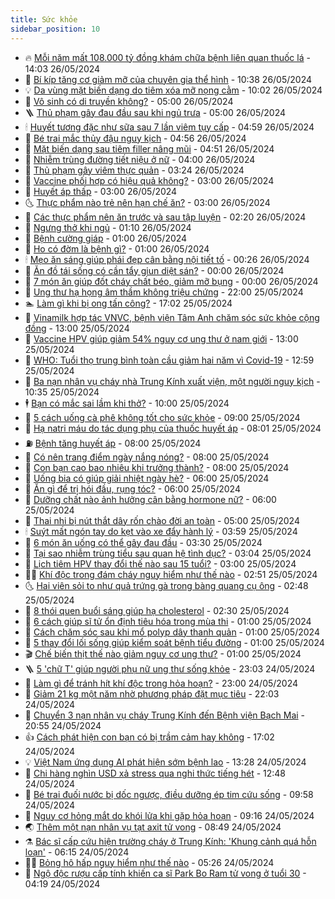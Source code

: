 ```yaml
---
title: Sức khỏe
sidebar_position: 10
---
```


<!-- vnexpress-suc-khoe:START -->
- 🔥 [Mỗi năm mất 108.000 tỷ đồng khám chữa bệnh liên quan thuốc lá](https://vnexpress.net/moi-nam-mat-108-000-ty-dong-kham-chua-benh-lien-quan-thuoc-la-4750780.html) - 14:03 26/05/2024
- 🥰 [Bí kíp tăng cơ giảm mỡ của chuyên gia thể hình](https://vnexpress.net/bi-kip-tang-co-giam-mo-cua-chuyen-gia-the-hinh-4749747.html) - 10:38 26/05/2024
- 💡 [Da vùng mặt biến dạng do tiêm xóa mỡ nọng cằm](https://vnexpress.net/da-vung-mat-bien-dang-do-tiem-xoa-mo-nong-cam-4750729.html) - 10:02 26/05/2024
- 🤗 [Vô sinh có di truyền không?](https://vnexpress.net/vo-sinh-co-di-truyen-khong-4750673.html) - 05:00 26/05/2024
- 🪜 [Thủ phạm gây đau đầu sau khi ngủ trưa](https://vnexpress.net/thu-pham-gay-dau-dau-sau-khi-ngu-trua-4750605.html) - 05:00 26/05/2024
- 🕯 [Huyết tương đặc như sữa sau 7 lần viêm tụy cấp](https://vnexpress.net/huyet-tuong-dac-nhu-sua-sau-7-lan-viem-tuy-cap-4750693.html) - 04:59 26/05/2024
- 🤭 [Bé trai mắc thủy đậu nguy kịch](https://vnexpress.net/be-trai-mac-thuy-dau-nguy-kich-4750690.html) - 04:56 26/05/2024
- 👀 [Mặt biến dạng sau tiêm filler nâng mũi](https://vnexpress.net/mat-bien-dang-sau-tiem-filler-nang-mui-4750671.html) - 04:51 26/05/2024
- 🌋 [Nhiễm trùng đường tiết niệu ở nữ](https://vnexpress.net/nhiem-trung-duong-tiet-nieu-o-nu-4750666.html) - 04:00 26/05/2024
- 🫶 [Thủ phạm gây viêm thực quản](https://vnexpress.net/thu-pham-gay-viem-thuc-quan-4750626.html) - 03:24 26/05/2024
- 🦆 [Vaccine phối hợp có hiệu quả không?](https://vnexpress.net/vaccine-phoi-hop-co-hieu-qua-khong-4750650.html) - 03:00 26/05/2024
- 🚀 [Huyết áp thấp](https://vnexpress.net/huyet-ap-thap-4750584.html) - 03:00 26/05/2024
- 🌜 [Thực phẩm nào trẻ nên hạn chế ăn?](https://vnexpress.net/thuc-pham-nao-tre-nen-han-che-an-4750544.html) - 03:00 26/05/2024
- 🧰 [Các thực phẩm nên ăn trước và sau tập luyện](https://vnexpress.net/cac-thuc-pham-nen-an-truoc-va-sau-tap-luyen-4750427.html) - 02:20 26/05/2024
- 💫 [Ngưng thở khi ngủ](https://vnexpress.net/ngung-tho-khi-ngu-4750578.html) - 01:10 26/05/2024
- 🌝 [Bệnh cường giáp](https://vnexpress.net/benh-cuong-giap-4750627.html) - 01:00 26/05/2024
- 🗽 [Ho có đờm là bệnh gì?](https://vnexpress.net/ho-co-dom-la-benh-gi-4750477.html) - 01:00 26/05/2024
- 🕯 [Mẹo ăn sáng giúp phái đẹp cân bằng nội tiết tố](https://vnexpress.net/meo-an-sang-giup-phai-dep-can-bang-noi-tiet-to-4750509.html) - 00:26 26/05/2024
- 🦅 [Ăn đồ tái sống có cần tẩy giun diệt sán?](https://vnexpress.net/an-do-tai-song-co-can-tay-giun-diet-san-4750404.html) - 00:00 26/05/2024
- 🦆 [7 món ăn giúp đốt cháy chất béo, giảm mỡ bụng](https://vnexpress.net/7-mon-an-giup-dot-chay-chat-beo-giam-mo-bung-4750541.html) - 00:00 26/05/2024
- 🎊 [Ung thư hạ họng âm thầm không triệu chứng](https://vnexpress.net/ung-thu-ha-hong-am-tham-khong-trieu-chung-4750568.html) - 22:00 25/05/2024
- 🏊 [Làm gì khi bị ong tấn công?](https://vnexpress.net/lam-gi-khi-bi-ong-tan-cong-4750348.html) - 17:02 25/05/2024
- 📝 [Vinamilk hợp tác VNVC, bệnh viện Tâm Anh chăm sóc sức khỏe cộng đồng](https://vnexpress.net/vinamilk-hop-tac-vnvc-benh-vien-tam-anh-cham-soc-suc-khoe-cong-dong-4750567.html) - 13:00 25/05/2024
- 💯 [Vaccine HPV giúp giảm 54% nguy cơ ung thư ở nam giới](https://vnexpress.net/vaccine-hpv-giup-giam-54-nguy-co-ung-thu-o-nam-gioi-4750126.html) - 13:00 25/05/2024
- 🌊 [WHO: Tuổi thọ trung bình toàn cầu giảm hai năm vì Covid-19](https://vnexpress.net/who-tuoi-tho-trung-binh-toan-cau-giam-hai-nam-vi-covid-19-4750570.html) - 12:59 25/05/2024
- 🚀 [Ba nạn nhân vụ cháy nhà Trung Kính xuất viện, một người nguy kịch](https://vnexpress.net/ba-nan-nhan-vu-chay-nha-trung-kinh-xuat-vien-mot-nguoi-nguy-kich-4750534.html) - 10:35 25/05/2024
- 🕴 [Bạn có mắc sai lầm khi thở?](https://vnexpress.net/ban-co-mac-sai-lam-khi-tho-4750472.html) - 10:00 25/05/2024
- 🗽 [5 cách uống cà phê không tốt cho sức khỏe](https://vnexpress.net/5-cach-uong-ca-phe-khong-tot-cho-suc-khoe-4750418.html) - 09:00 25/05/2024
- 🎡 [Hạ natri máu do tác dụng phụ của thuốc huyết áp](https://vnexpress.net/ha-natri-mau-do-tac-dung-phu-cua-thuoc-huyet-ap-4750505.html) - 08:01 25/05/2024
- ⛽️ [Bệnh tăng huyết áp](https://vnexpress.net/suc-khoe-cam-nang-cac-benh-tang-huyet-ap-4749937.html) - 08:00 25/05/2024
- 🦆 [Có nên trang điểm ngày nắng nóng?](https://vnexpress.net/co-nen-trang-diem-ngay-nang-nong-4750494.html) - 08:00 25/05/2024
- 🤩 [Con bạn cao bao nhiêu khi trưởng thành?](https://vnexpress.net/con-ban-cao-bao-nhieu-khi-truong-thanh-4750454.html) - 08:00 25/05/2024
- 🦒 [Uống bia có giúp giải nhiệt ngày hè?](https://vnexpress.net/uong-bia-co-giup-giai-nhiet-ngay-he-4749445.html) - 06:00 25/05/2024
- 💫 [Ăn gì để trị hói đầu, rụng tóc?](https://vnexpress.net/an-gi-de-tri-hoi-dau-rung-toc-4750457.html) - 06:00 25/05/2024
- 🐘 [Dưỡng chất nào ảnh hưởng cân bằng hormone nữ?](https://vnexpress.net/duong-chat-nao-anh-huong-can-bang-hormone-nu-4750227.html) - 06:00 25/05/2024
- 🚀 [Thai nhi bị nút thắt dây rốn chào đời an toàn](https://vnexpress.net/thai-nhi-bi-nut-that-day-ron-chao-doi-an-toan-4750405.html) - 05:00 25/05/2024
- 🕯 [Suýt mất ngón tay do kẹt vào xe đẩy hành lý](https://vnexpress.net/suyt-mat-ngon-tay-do-ket-vao-xe-day-hanh-ly-4750362.html) - 03:59 25/05/2024
- 🦏 [6 món ăn uống có thể gây đau đầu](https://vnexpress.net/6-mon-an-uong-co-the-gay-dau-dau-4750389.html) - 03:30 25/05/2024
- 🦄 [Tại sao nhiễm trùng tiểu sau quan hệ tình dục?](https://vnexpress.net/tai-sao-nhiem-trung-tieu-sau-quan-he-tinh-duc-4750359.html) - 03:04 25/05/2024
- 🦒 [Lịch tiêm HPV thay đổi thế nào sau 15 tuổi?](https://vnexpress.net/lich-tiem-hpv-thay-doi-the-nao-sau-15-tuoi-4750015.html) - 03:00 25/05/2024
- 👨‍🏫 [Khí độc trong đám cháy nguy hiểm như thế nào](https://vnexpress.net/khi-doc-trong-dam-chay-nguy-hiem-nhu-the-nao-4749974.html) - 02:51 25/05/2024
- 🌜 [Hai viên sỏi to như quả trứng gà trong bàng quang cụ ông](https://vnexpress.net/hai-vien-soi-to-nhu-qua-trung-ga-trong-bang-quang-cu-ong-4750291.html) - 02:48 25/05/2024
- 🚀 [8 thói quen buổi sáng giúp hạ cholesterol](https://vnexpress.net/8-thoi-quen-buoi-sang-giup-ha-cholesterol-4750376.html) - 02:30 25/05/2024
- 💃 [6 cách giúp sĩ tử ổn định tiêu hóa trong mùa thi](https://vnexpress.net/6-cach-giup-si-tu-on-dinh-tieu-hoa-trong-mua-thi-4750335.html) - 01:00 25/05/2024
- 💯 [Cách chăm sóc sau khi mổ polyp dây thanh quản](https://vnexpress.net/cach-cham-soc-sau-khi-mo-polyp-day-thanh-quan-4750222.html) - 01:00 25/05/2024
- 🤔 [5 thay đổi lối sống giúp kiểm soát bệnh tiểu đường](https://vnexpress.net/5-thay-doi-loi-song-giup-kiem-soat-benh-tieu-duong-4750216.html) - 01:00 25/05/2024
- 🎬 [Chế biến thịt thế nào giảm nguy cơ ung thư?](https://vnexpress.net/che-bien-thit-the-nao-giam-nguy-co-ung-thu-4750208.html) - 01:00 25/05/2024
- 🪜 [5 &#39;chữ T&#39; giúp người phụ nữ ung thư sống khỏe](https://vnexpress.net/5-chu-t-giup-nguoi-phu-nu-ung-thu-song-khoe-4749906.html) - 23:03 24/05/2024
- 🦣 [Làm gì để tránh hít khí độc trong hỏa hoạn?](https://vnexpress.net/lam-gi-de-tranh-hit-khi-doc-trong-hoa-hoan-4749946.html) - 23:00 24/05/2024
- 🧐 [Giảm 21 kg một năm nhờ phương pháp đặt mục tiêu](https://vnexpress.net/giam-21-kg-mot-nam-nho-phuong-phap-dat-muc-tieu-4749487.html) - 22:03 24/05/2024
- 🤡 [Chuyển 3 nạn nhân vụ cháy Trung Kính đến Bệnh viện Bạch Mai](https://vnexpress.net/chuyen-3-nan-nhan-vu-chay-trung-kinh-den-benh-vien-bach-mai-4750344.html) - 20:55 24/05/2024
- 👍 [Cách phát hiện con bạn có bị trầm cảm hay không](https://vnexpress.net/cach-phat-hien-con-ban-co-bi-tram-cam-hay-khong-4750100.html) - 17:02 24/05/2024
- 💡 [Việt Nam ứng dụng AI phát hiện sớm bệnh lao](https://vnexpress.net/viet-nam-ung-dung-ai-phat-hien-som-benh-lao-4750294.html) - 13:28 24/05/2024
- 💯 [Chi hàng nghìn USD xả stress qua nghi thức tiếng hét](https://vnexpress.net/chi-hang-nghin-usd-xa-stress-qua-nghi-thuc-tieng-het-4750129.html) - 12:48 24/05/2024
- 🧠 [Bé trai đuối nước bị dốc ngược, điều dưỡng ép tim cứu sống](https://vnexpress.net/be-trai-duoi-nuoc-bi-doc-nguoc-dieu-duong-ep-tim-cuu-song-4750170.html) - 09:58 24/05/2024
- 🎡 [Nguy cơ hỏng mắt do khói lửa khi gặp hỏa hoạn](https://vnexpress.net/nguy-co-hong-mat-do-khoi-lua-khi-gap-hoa-hoan-4750319.html) - 09:16 24/05/2024
- 🌏 [Thêm một nạn nhân vụ tạt axit tử vong](https://vnexpress.net/them-mot-nan-nhan-vu-tat-axit-tu-vong-4750187.html) - 08:49 24/05/2024
- ⚗️ [Bác sĩ cấp cứu hiện trường cháy ở Trung Kính: &#39;Khung cảnh quá hỗn loạn&#39;](https://vnexpress.net/bac-si-cap-cuu-hien-truong-chay-o-trung-kinh-khung-canh-qua-hon-loan-4750030.html) - 06:15 24/05/2024
- 👨‍🏫 [Bỏng hô hấp nguy hiểm như thế nào](https://vnexpress.net/bong-ho-hap-nguy-hiem-nhu-the-nao-4750080.html) - 05:26 24/05/2024
- 🤖 [Ngộ độc rượu cấp tính khiến ca sĩ Park Bo Ram tử vong ở tuổi 30](https://vnexpress.net/ngo-doc-ruou-cap-tinh-khien-ca-si-park-bo-ram-tu-vong-o-tuoi-30-4750050.html) - 04:19 24/05/2024<!-- vnexpress-suc-khoe:END -->

